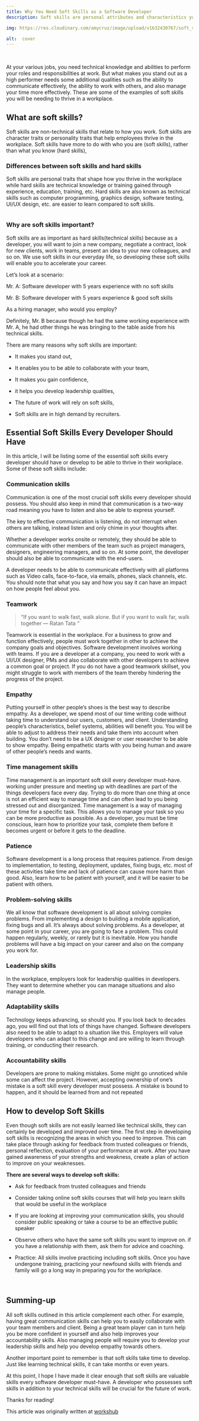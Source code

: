 ```yaml
---
title: Why You Need Soft Skills as a Software Developer
description: Soft skills are personal attributes and characteristics you need to succeed in the workplace. Gone are the days when the only expectations from developers were focused on their technical skills. In the software industry today, you need more than just technical skills to succeed in the workplace.

img: https://res.cloudinary.com/amycruz/image/upload/v1632430767/soft_skills.png

alt:  cover 
---
```



<br>


At your various jobs, you need technical knowledge and abilities to perform your roles and responsibilities at work. But what makes you stand out as a high performer needs some additional qualities such as the ability to communicate effectively, the ability to work with others, and also manage your time more effectively. These are some of the examples of soft skills you will be needing to thrive in a workplace.


## What are soft skills?
Soft skills are non-technical skills that relate to how you work. Soft skills are character traits or personality traits that help employees thrive in the workplace. Soft skills have more to do with who you are (soft skills), rather than what you know (hard skills),

### Differences between soft skills and hard skills
Soft skills are personal traits that shape how you thrive in the workplace while hard skills are technical knowledge or training gained through experience, education, training, etc. Hard skills are also known as technical skills such as computer programming, graphics design, software testing, UI/UX design, etc. are easier to learn compared to soft skills.

<img :src="`/images/covers/soft-hard.png`"/>

<br>


### Why are soft skills important?
Soft skills are as important as hard skills(technical skills) because as a developer, you will want to join a new company, negotiate a contract, look for new clients, work in teams, present an idea to your new colleagues, and so on. We use soft skills in our everyday life, so developing these soft skills will enable you to accelerate your career.

Let’s look at a scenario:

Mr. A: Software developer with 5 years experience with no soft skills

Mr. B: Software developer with 5 years experience & good soft skills

As a hiring manager, who would you employ?

Definitely, Mr. B because though he had the same working experience with Mr. A, he had other things he was bringing to the table aside from his technical skills.

There are many reasons why soft skills are important:

- It makes you stand out,

- It enables you to be able to collaborate with your team,

- It makes you gain confidence,

- it helps you develop leadership qualities,

- The future of work will rely on soft skills,

- Soft skills are in high demand by recruiters.

## Essential Soft Skills Every Developer Should Have

In this article, I will be listing some of the essential soft skills every developer should have or develop to be able to thrive in their workplace. Some of these soft skills include:

### Communication skills

Communication is one of the most crucial soft skills every developer should possess. You should also keep in mind that communication is a two-way road meaning you have to listen and also be able to express yourself.

The key to effective communication is listening, do not interrupt when others are talking, instead listen and only chime in your thoughts after.

Whether a developer works onsite or remotely, they should be able to communicate with other members of the team such as project managers, designers, engineering managers, and so on. At some point, the developer should also be able to communicate with the end-users. 

A developer needs to be able to communicate effectively with all platforms such as Video calls, face-to-face, via emails, phones, slack channels, etc.
You should note that what you say and how you say it can have an impact on how people feel about you.


### Teamwork

> “If you want to walk fast, walk alone. But if you want to walk far, walk together — Ratan Tata “

Teamwork is essential in the workplace. For a business to grow and function effectively, people must work together in other to achieve the company goals and objectives. Software development involves working with teams. If you are a developer at a company, you need to work with a UI/UX designer, PMs and also collaborate with other developers to achieve a common goal or project. If you do not have a good teamwork skillset, you might struggle to work with members of the team thereby hindering the progress of the project.

### Empathy

Putting yourself in other people’s shoes is the best way to describe empathy. As a developer, we spend most of our time writing code without taking time to understand our users, customers, and client. Understanding people’s characteristics, belief systems, abilities will benefit you. You will be able to adjust to address their needs and take them into account when building. You don’t need to be a UX designer or user researcher to be able to show empathy. Being empathetic starts with you being human and aware of other people’s needs and wants.


### Time management skills

Time management is an important soft skill every developer must-have. working under pressure and meeting up with deadlines are part of the things developers face every day. Trying to do more than one thing at once is not an efficient way to manage time and can often lead to you being stressed out and disorganized. Time management is a way of managing your time for a specific task. This allows you to manage your task so you can be more productive as possible. As a developer, you must be time conscious, learn how to prioritize your task, complete them before it becomes urgent or before it gets to the deadline.

### Patience

Software development is a long process that requires patience. From design to implementation, to testing, deployment, updates, fixing bugs, etc. most of these activities take time and lack of patience can cause more harm than good. Also, learn how to be patient with yourself, and it will be easier to be patient with others.


### Problem-solving skills

We all know that software development is all about solving complex problems. From implementing a design to building a mobile application, fixing bugs and all. It’s always about solving problems. As a developer, at some point in your career, you are going to face a problem. This could happen regularly, weekly, or rarely but it is inevitable. How you handle problems will have a big impact on your career and also on the company you work for.


### Leadership skills

In the workplace, employers look for leadership qualities in developers. They want to determine whether you can manage situations and also manage people.


### Adaptability skills

Technology keeps advancing, so should you. If you look back to decades ago, you will find out that lots of things have changed. Software developers also need to be able to adapt to a situation like this. Employers will value developers who can adapt to this change and are willing to learn through training, or conducting their research.

### Accountability skills

Developers are prone to making mistakes. Some might go unnoticed while some can affect the project. However, accepting ownership of one’s mistake is a soft skill every developer must possess. A mistake is bound to happen, and it should be learned from and not repeated


## How to develop Soft Skills
Even though soft skills are not easily learned like technical skills, they can certainly be developed and improved over time. The first step in developing soft skills is recognizing the areas in which you need to improve. This can take place through asking for feedback from trusted colleagues or friends, personal reflection, evaluation of your performance at work. After you have gained awareness of your strengths and weakness, create a plan of action to improve on your weaknesses.

 **There are several ways to develop soft skills:**

- Ask for feedback from trusted colleagues and friends

- Consider taking online soft skills courses that will help you learn skills that would be useful in the workplace

- If you are looking at improving your communication skills, you should consider public speaking or take a course to be an effective public speaker

- Observe others who have the same soft skills you want to improve on.
if you have a relationship with them, ask them for advice and coaching.

- Practice: All skills involve practicing including soft skills. Once you have undergone training, practicing your newfound skills with friends and family will go a long way in preparing you for the workplace.

<br>

## Summing-up
All soft skills outlined in this article complement each other. For example, having great communication skills can help you to easily collaborate with your team members and client. Being a great team player can in turn help you be more confident in yourself and also help improves your accountability skills. Also managing people will require you to develop your leadership skills and help you develop empathy towards others.

Another important point to remember is that soft skills take time to develop. Just like learning technical skills, it can take months or even years.


At this point, I hope I have made it clear enough that soft skills are valuable skills every software developer must-have. A developer who possesses soft skills in addition to your technical skills will be crucial for the future of work.

Thanks for reading!

This article was originally written at [workshub](https://www.works-hub.com/learn/why-you-need-soft-skills-as-a-software-developer-b8c5b?utm_campaign=Automation%20-%20Candidate%20Emails&utm_medium=email&_hsmi=106671327&_hsenc=p2ANqtz--DGFE3lKovNb-0yoHdzoreS_EEcIeWKcvd2E_Eou8ZFBAd7t1Hwtv-hptW1OATItEQnjrrFefipbd6xdhQ6Wwf5LtQS_E437wHEHoAi0pf1RTwdCw&utm_content=106671327&utm_source=hs_email)